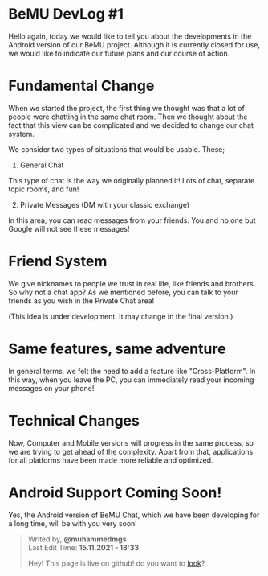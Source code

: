 # BeMU DevLog #1

Hello again, today we would like to tell you about the developments in the Android version of our BeMU project. Although it is currently closed for use, we would like to indicate our future plans and our course of action.

# Fundamental Change

When we started the project, the first thing we thought was that a lot of people were chatting in the same chat room. Then we thought about the fact that this view can be complicated and we decided to change our chat system.

We consider two types of situations that would be usable. These;

1. General Chat

This type of chat is the way we originally planned it! Lots of chat, separate topic rooms, and fun!

2. Private Messages (DM with your classic exchange)

In this area, you can read messages from your friends. You and no one but Google will not see these messages!

# Friend System

We give nicknames to people we trust in real life, like friends and brothers. So why not a chat app? As we mentioned before, you can talk to your friends as you wish in the Private Chat area!

(This idea is under development. It may change in the final version.)

# Same features, same adventure

In general terms, we felt the need to add a feature like "Cross-Platform". In this way, when you leave the PC, you can immediately read your incoming messages on your phone!

# Technical Changes

Now, Computer and Mobile versions will progress in the same process, so we are trying to get ahead of the complexity. Apart from that, applications for all platforms have been made more reliable and optimized.

# Android Support Coming Soon!

Yes, the Android version of BeMU Chat, which we have been developing for a long time, will be with you very soon!

> Writed by, **@muhammedmgs** </br>
> Last Edit Time: **15.11.2021 - 18:33**
> 
> Hey! This page is live on github! do you want to [look](https://github.com/macesdev/)?